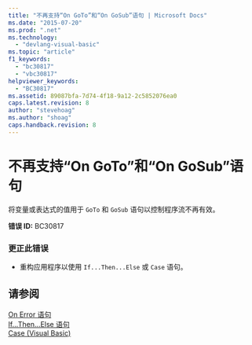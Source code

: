 ```yaml
---
title: "不再支持“On GoTo”和“On GoSub”语句 | Microsoft Docs"
ms.date: "2015-07-20"
ms.prod: ".net"
ms.technology: 
  - "devlang-visual-basic"
ms.topic: "article"
f1_keywords: 
  - "bc30817"
  - "vbc30817"
helpviewer_keywords: 
  - "BC30817"
ms.assetid: 89087bfa-7d74-4f18-9a12-2c5852076ea0
caps.latest.revision: 8
author: "stevehoag"
ms.author: "shoag"
caps.handback.revision: 8
---
```

# 不再支持“On GoTo”和“On GoSub”语句
将变量或表达式的值用于 `GoTo` 和 `GoSub` 语句以控制程序流不再有效。  
  
 **错误 ID:** BC30817  
  
### 更正此错误  
  
-   重构应用程序以使用 `If...Then...Else` 或 `Case` 语句。  
  
## 请参阅  
 [On Error 语句](../../visual-basic/language-reference/statements/on-error-statement.md)   
 [If...Then...Else 语句](../../visual-basic/language-reference/statements/if-then-else-statement.md)   
 [Case \(Visual Basic\)](http://msdn.microsoft.com/zh-cn/a14efce6-5057-4b7d-8afd-056dd4abdcee)